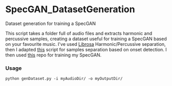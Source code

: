 # SpecGAN_DatasetGeneration
Dataset generation for training a SpecGAN

This script takes a folder full of audio files and extracts harmonic and percussive samples, creating a dataset useful for training a SpecGAN based on your favourite music.
I've used [Librosa](https://librosa.github.io/librosa/index.html) Harmonic/Percussive separation, then I adapted [this](https://gist.github.com/kylemcdonald/c8e62ef8cb9515d64df4) script for samples separation based on onset detection.
I then used [this](https://github.com/naotokui/SpecGAN) repo for training my SpecGAN.

### Usage
```
python genDataset.py -i myAudioDir/ -o myOutputDir/
```